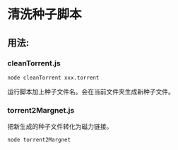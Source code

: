# 清洗种子脚本

## 用法:

### cleanTorrent.js

```
node cleanTorrent xxx.torrent
```

运行脚本加上种子文件名。会在当前文件夹生成新种子文件。

### torrent2Margnet.js

把新生成的种子文件转化为磁力链接。

```
node torrent2Margnet
```
